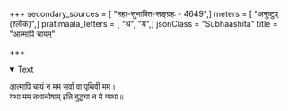 +++
secondary_sources = [ "महा-सुभाषित-सङ्ग्रहः - 4649",]
meters = [ "अनुष्टुप् (श्लोक)",]
pratimaala_letters = [ "थ", "य",]
jsonClass = "Subhaashita"
title = "आत्मापि चायम्"

+++

<details open><summary>Text</summary>

आत्मापि चायं न मम सर्वा वा पृथिवी मम।  
यथा मम तथान्येषाम् इति बुद्ध्या न मे व्यथा॥
</details>
